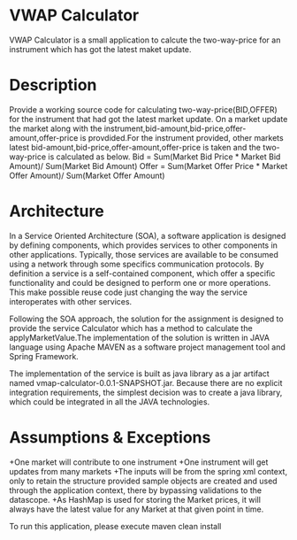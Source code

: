 VWAP Calculator
===============
VWAP Calculator is a small application to calcute the two-way-price for an instrument which has got the latest maket update.

Description
============
Provide a working source code for calculating two-way-price(BID,OFFER) for the instrument that had got the latest market update. On a market update the market along with the instrument,bid-amount,bid-price,offer-amount,offer-price is provdided.For the instrument provided,  other markets latest bid-amount,bid-price,offer-amount,offer-price is taken and the two-way-price is calculated as below.
Bid = Sum(Market Bid Price * Market Bid Amount)/ Sum(Market Bid Amount)
Offer = Sum(Market Offer Price * Market Offer Amount)/ Sum(Market Offer Amount)

Architecture
============
In a Service Oriented Architecture (SOA), a software application is designed by defining components, which provides services to other components in other applications. Typically, those services are available to be consumed using a network through some specifics communication protocols. By definition a service is a self-contained component, which offer a specific functionality and could be designed to perform one or more operations. This make possible reuse code just changing the way the service interoperates with other services.

Following the SOA approach, the solution for the assignment is designed to provide the service Calculator which has a method to calculate the applyMarketValue.The implementation of the solution is written in JAVA language using Apache MAVEN as a software project management tool and Spring Framework.

The implementation of the service is built as java library as a jar artifact named vmap-calculator-0.0.1-SNAPSHOT.jar. Because there are no explicit integration requirements, the simplest decision was to create a java library, which could be integrated in all the JAVA technologies.

Assumptions & Exceptions
========================
+One market will contribute to one instrument
+One instrument will get updates from many markets
+The inputs will be from the spring xml context, only to retain the structure provided sample objects are created and used through the   application context, there by bypassing validations to the datascope.
+As HashMap is used for storing the Market prices, it will always have the latest value for any Market at that given point in time.

To run this application, please execute maven clean install
